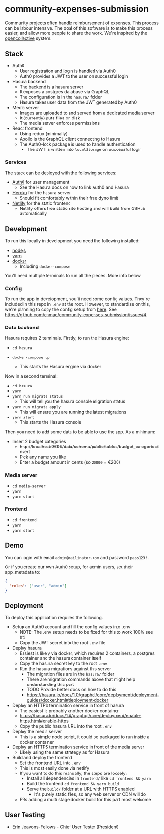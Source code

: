 # community-expenses-submission

Community projects often handle reimbursement of expenses. This process can
be labour intensive. The goal of this software is to make this process
easier, and allow more people to share the work. We're inspired by the
[opencollective](https://opencollective.com/) system.

## Stack

- Auth0
  - User registration and login is handled via Auth0
  - Auth0 provides a JWT to the user on successful login
- Hasura backend
  - The backend is a hasura server
  - It exposes a postgres database via GraphQL
  - The configuration is in the `hasura/` folder
  - Hasura takes user data from the JWT generated by Auth0
- Media server
  - Images are uploaded to and served from a dedicated media server
  - It (currently) puts files on disk
  - The media server enforces permissions
- React frontend
  - Using redux (minimally)
  - Apollo is the GraphQL client connecting to Hasura
  - The Auth0-lock package is used to handle authentication
    - The JWT is written into `localStorage` on successful login

### Services

The stack can be deployed with the following services:

- [Auth0](https://auth0.com/) for user management
  - See the Hasura docs on how to link Auth0 and Hasura
- [Heroku](https://www.heroku.com/) for the hasura server
  - Should fit comfortably within their free dyno limit
- [Netlify](https://www.netlify.com/) for the static frontend
  - Netlify offers free static site hosting and will build from GitHub automatically

## Development

To run this locally in development you need the following installed:

- [nodejs](https://nodejs.org/)
- [yarn](https://www.yarnpkg.com/)
- [docker](https://www.docker.com)
  - Including `docker-compose`

You'll need multiple terminals to run all the pieces. More info below.

### Config

To run the app in development, you'll need some config values. They're
included in this repo in `.env` at the root. However, to standardise on this,
we're planning to copy the config setup from
[here](https://github.com/chmac/community-shift-signup). See
https://github.com/chmac/community-expenses-submission/issues/4.

### Data backend

Hasura requires 2 terminals. Firstly, to run the Hasura engine:

- `cd hasura`
- `docker-compose up`

  - This starts the Hasura engine via docker

Now in a second terminal:

- `cd hasura`
- `yarn`
- `yarn run migrate status`
  - This will tell you the hasura console migration status
- `yarn run migrate apply`
  - This will ensure you are running the latest migrations
- `yarn start`
  - This starts the Hasura console

Then you need to add some data to be able to use the app. As a minimum:

- Insert 2 budget categories
  - http://localhost:9695/data/schema/public/tables/budget_categories/insert
  - Pick any name you like
  - Enter a budget amount in cents (so `20000` = €200)

### Media server

- `cd media-server`
- `yarn`
- `yarn start`

### Frontend

- `cd frontend`
- `yarn`
- `yarn start`

## Demo

You can login with email `admin@mailinator.com` and password `pass123!`.

Or if you create our own Auth0 setup, for admin users, set their app_metadata to:

```json
{
  "roles": ["user", "admin"]
}
```

## Deployment

To deploy this application requires the following.

- Setup an Auth0 account and fill the config values into .env
  - NOTE: The .env setup needs to be fixed for this to work 100% see #4
  - Copy the JWT secret into the root `.env` file
- Deploy hasura
  - Easiest is likely via docker, which requires 2 containers, a postgres
    container and the hasura container itself
  - Copy the hasura secret key to the root `.env`
  - Run the hasura migrations against this server
    - The migration files are in the `hasura/` folder
    - There are migration commands above that might help understanding this
      part
    - TODO Provide better docs on how to do this
    - https://hasura.io/docs/1.0/graphql/core/deployment/deployment-guides/docker.html#deployment-docker
- Deploy an HTTPS termination service in front of hasura
  - The easiest is probably another docker container
  - https://hasura.io/docs/1.0/graphql/core/deployment/enable-https.html#enable-https
  - Copy the public hasura URL into the root `.env`
- Deploy the media server
  - This is a simple node script, it could be packaged to run inside a docker
    container
- Deploy an HTTPS termination service in front of the media server
  - Likely using the same strategy as for Hasura
- Build and deploy the frontend
  - Set the frontend URL into `.env`
  - This is most easily done via netlify
  - If you want to do this manually, the steps are loosely:
    - Install all dependencies in `frontend/` like `cd frontend && yarn`
    - Build the frontend `cd frontend && yarn build`
    - Serve the `build/` folder at a URL with HTTPS enabled
      - It's purely static files, so any web server or CDN will do
  - PRs adding a multi stage docker build for this part most welcome

## User Testing

- Erin Jeavons-Fellows - Chief User Tester (President)
